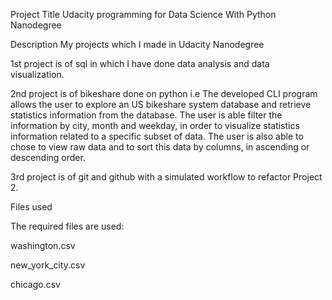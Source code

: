 Project Title
Udacity programming for Data Science With Python Nanodegree

Description
My projects which I made in Udacity Nanodegree

1st project is of sql in which I have done data analysis and data visualization.

2nd project is of bikeshare done on python i.e The developed CLI program allows the user to explore an US bikeshare system database and retrieve statistics information from the database. The user is able filter the information by city, month and weekday, in order to visualize statistics information related to a specific subset of data. The user is also able to chose to view raw data and to sort this data by columns, in ascending or descending order.

3rd project is of git and github with a simulated workflow to refactor Project 2.

Files used

The required files are used:

washington.csv

new_york_city.csv

chicago.csv
